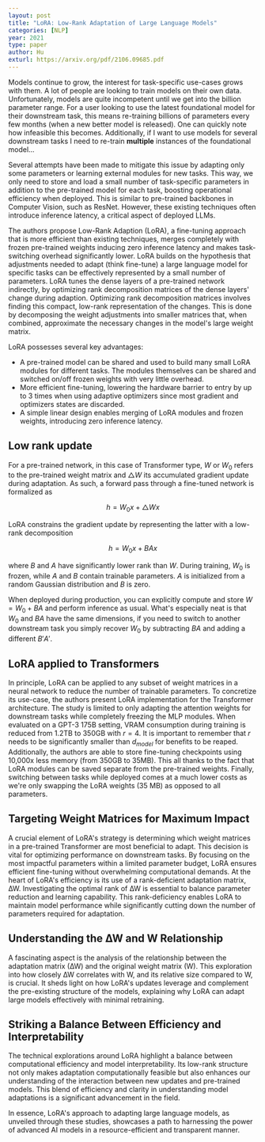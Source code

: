 ```yaml
---
layout: post
title: "LoRA: Low-Rank Adaptation of Large Language Models"
categories: [NLP]
year: 2021
type: paper
author: Hu
exturl: https://arxiv.org/pdf/2106.09685.pdf
---
```


Models continue to grow, the interest for task-specific use-cases grows with them. A lot of people are looking to train models on their own data. Unfortunately, models are quite incompetent until we get into the billion parameter range. For a user looking to use the latest foundational model for their downstream task, this means re-training billions of parameters every few months (when a new better model is released). One can quickly note how infeasible this becomes. Additionally, if I want to use models for several downstream tasks I need to re-train **multiple** instances of the foundational model...

Several attempts have been made to mitigate this issue by adapting only some parameters or learning external modules for new tasks. This way, we only need to store and load a small number of task-specific parameters in addition to the pre-trained model for each task, boosting operational efficiency when deployed. This is similar to pre-trained backbones in Computer Vision, such as ResNet. However, these existing techniques often introduce inference latency, a critical aspect of deployed LLMs.

The authors propose Low-Rank Adaption (LoRA), a fine-tuning approach that is more efficient than existing techniques, merges completely with frozen pre-trained weights inducing zero inference latency and makes task-switching overhead significantly lower. LoRA builds on the hypothesis that adjustments needed to adapt (think fine-tune) a large language model for specific tasks can be effectively represented by a small number of parameters. LoRA tunes the dense layers of a pre-trained network indirectly, by optimizing rank decomposition matrices of the dense layers' change during adaption. Optimizing rank decomposition matrices involves finding this compact, low-rank representation of the changes. This is done by decomposing the weight adjustments into smaller matrices that, when combined, approximate the necessary changes in the model's large weight matrix.

LoRA possesses several key advantages:

- A pre-trained model can be shared and used to build many small LoRA modules for different tasks. The modules themselves can be shared and switched on/off frozen weights with very little overhead.
- More efficient fine-tuning, lowering the hardware barrier to entry by up to 3 times when using adaptive optimizers since most gradient and optimizers states are discarded.
- A simple linear design enables merging of LoRA modules and frozen weights, introducing zero inference latency.

## Low rank update

For a pre-trained network, in this case of Transformer type, $W$ or $W_0$ refers to the pre-trained weight matrix and $\triangle W$ its accumulated gradient update during adaptation. As such, a forward pass through a fine-tuned network is formalized as

$$ h = W_0x + \triangle Wx$$

LoRA constrains the gradient update by representing the latter with a low-rank decomposition

$$ h = W_0x + BAx$$

where $B$ and $A$ have significantly lower rank than $W$. During training, $W_0$ is frozen, while $A$ and $B$ contain trainable parameters. $A$ is initialized from a random Gaussian distribution and $B$ is zero.

When deployed during production, you can explicitly compute and store $W = W_0 + BA$ and perform inference as usual. What's especially neat is that $W_0$ and $BA$ have the same dimensions, if you need to switch to another downstream task you simply recover $W_0$ by subtracting $BA$ and adding a different $B'A'$.

## LoRA applied to Transformers

In principle, LoRA can be applied to any subset of weight matrices in a neural network to reduce the number of trainable parameters. To concretize its use-case, the authors present LoRA implementation for the Transformer architecture. The study is limited to only adapting the attention weights for downstream tasks while completely freezing the MLP modules. When evaluated on a GPT-3 175B setting, VRAM consumption during training is reduced from 1.2TB to 350GB with $r = 4$. It is important to remember that $r$ needs to be significantly smaller than $d_{model}$ for benefits to be reaped. Additionally, the authors are able to store fine-tuning checkpoints using 10,000x less memory (from 350GB to 35MB). This all thanks to the fact that LoRA modules can be saved separate from the pre-trained weights. Finally, switching between tasks while deployed comes at a much lower costs as we're only swapping the LoRA weights (35 MB) as opposed to all parameters.

## Targeting Weight Matrices for Maximum Impact

A crucial element of LoRA's strategy is determining which weight matrices in a pre-trained Transformer are most beneficial to adapt. This decision is vital for optimizing performance on downstream tasks. By focusing on the most impactful parameters within a limited parameter budget, LoRA ensures efficient fine-tuning without overwhelming computational demands. At the heart of LoRA's efficiency is its use of a rank-deficient adaptation matrix, ∆W. Investigating the optimal rank of ∆W is essential to balance parameter reduction and learning capability. This rank-deficiency enables LoRA to maintain model performance while significantly cutting down the number of parameters required for adaptation.

## Understanding the ∆W and W Relationship

A fascinating aspect is the analysis of the relationship between the adaptation matrix (∆W) and the original weight matrix (W). This exploration into how closely ∆W correlates with W, and its relative size compared to W, is crucial. It sheds light on how LoRA's updates leverage and complement the pre-existing structure of the models, explaining why LoRA can adapt large models effectively with minimal retraining.

## Striking a Balance Between Efficiency and Interpretability

The technical explorations around LoRA highlight a balance between computational efficiency and model interpretability. Its low-rank structure not only makes adaptation computationally feasible but also enhances our understanding of the interaction between new updates and pre-trained models. This blend of efficiency and clarity in understanding model adaptations is a significant advancement in the field.

In essence, LoRA's approach to adapting large language models, as unveiled through these studies, showcases a path to harnessing the power of advanced AI models in a resource-efficient and transparent manner.
